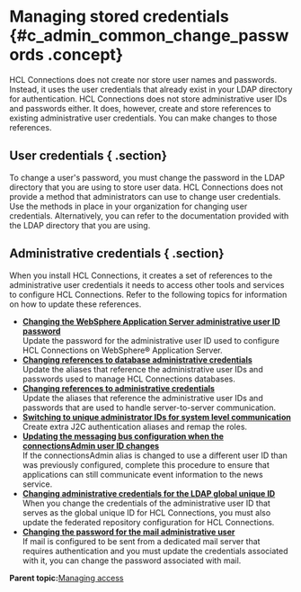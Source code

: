 # Managing stored credentials {#c_admin_common_change_passwords .concept}

HCL Connections does not create nor store user names and passwords. Instead, it uses the user credentials that already exist in your LDAP directory for authentication. HCL Connections does not store administrative user IDs and passwords either. It does, however, create and store references to existing administrative user credentials. You can make changes to those references.

## User credentials { .section}

To change a user's password, you must change the password in the LDAP directory that you are using to store user data. HCL Connections does not provide a method that administrators can use to change user credentials. Use the methods in place in your organization for changing user credentials. Alternatively, you can refer to the documentation provided with the LDAP directory that you are using.

## Administrative credentials { .section}

When you install HCL Connections, it creates a set of references to the administrative user credentials it needs to access other tools and services to configure HCL Connections. Refer to the following topics for information on how to update these references.

-   **[Changing the WebSphere Application Server administrative user ID password](../admin/t_admin_common_change_was_password.md)**  
Update the password for the administrative user ID used to configure HCL Connections on WebSphere® Application Server.
-   **[Changing references to database administrative credentials](../admin/t_admin_common_change_admin_db_password.md)**  
Update the aliases that reference the administrative user IDs and passwords used to manage HCL Connections databases.
-   **[Changing references to administrative credentials](../admin/t_admin_common_changing_admin_passwords.md)**  
Update the aliases that reference the administrative user IDs and passwords that are used to handle server-to-server communication.
-   **[Switching to unique administrator IDs for system level communication](../admin/t_admin_common_add_j2c_auth.md)**  
Create extra J2C authentication aliases and remap the roles.
-   **[Updating the messaging bus configuration when the connectionsAdmin user ID changes](../admin/t_admin_common_change_bus_password.md)**  
If the connectionsAdmin alias is changed to use a different user ID than was previously configured, complete this procedure to ensure that applications can still communicate event information to the news service.
-   **[Changing administrative credentials for the LDAP global unique ID](../admin/t_admin_common_change_admin_ldap_password.md)**  
When you change the credentials of the administrative user ID that serves as the global unique ID for HCL Connections, you must also update the federated repository configuration for HCL Connections.
-   **[Changing the password for the mail administrative user](../admin/t_admin_common_change_admin_mail_password.md)**  
If mail is configured to be sent from a dedicated mail server that requires authentication and you must update the credentials associated with it, you can change the password associated with mail.

**Parent topic:**[Managing access](../admin/c_admin_common_managing_access.md)

